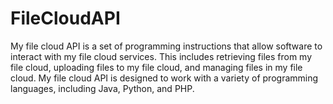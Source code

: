 # FileCloudAPI
My file cloud API is a set of programming instructions that allow software to interact with my file cloud services. This includes retrieving files from my file cloud, uploading files to my file cloud, and managing files in my file cloud. My file cloud API is designed to work with a variety of programming languages, including Java, Python, and PHP.
